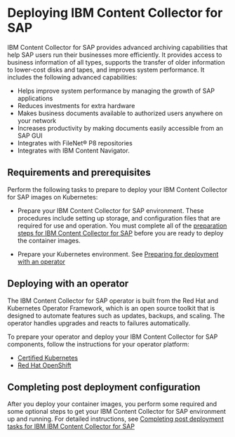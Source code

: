 # Deploying IBM Content Collector for SAP

 IBM Content Collector for SAP provides advanced archiving capabilities that help SAP users run their businesses more efficiently. It provides access to business information of all types, supports the transfer of older information to lower-cost disks and tapes, and improves system performance. It includes the following advanced capabilities:
 - Helps improve system performance by managing the growth of SAP applications
 - Reduces investments for extra hardware
 - Makes business documents available to authorized users anywhere on your network
 - Increases productivity by making documents easily accessible from an SAP GUI
 - Integrates with FileNet® P8 repositories
 - Integrates with IBM Content Navigator.

## Requirements and prerequisites

Perform the following tasks to prepare to deploy your IBM Content Collector for SAP images on Kubernetes:

- Prepare your IBM Content Collector for SAP environment. These procedures include setting up storage, and configuration files that are required for use and operation. You must complete all of the [preparation steps for IBM Content Collector for SAP]( https://www.ibm.com/support/knowledgecenter/SSRW2R_4.0.0/doc/container/tsk_preparing.html) before you are ready to deploy the container images. 

- Prepare your Kubernetes environment. See [Preparing for deployment with an operator]( https://www.ibm.com/support/knowledgecenter/SSRW2R_4.0.0/doc/container/tsk_preparing.html)

## Deploying with an operator

The IBM Content Collector for SAP operator is built from the Red Hat and Kubernetes Operator Framework, which is an open source toolkit that is designed to automate features such as updates, backups, and scaling. The operator handles upgrades and reacts to failures automatically.

To prepare your operator and deploy your IBM Content Collector for SAP components, follow the instructions for your operator platform:

- [Certified Kubernetes](operator/platform/k8s/README.md)
- [Red Hat OpenShift](operator/platform/ocp/README.md)

## Completing post deployment configuration

After you deploy your container images, you perform some required and some optional steps to get your IBM Content Collector for SAP environment up and running. For detailed instructions, see [Completing post deployment tasks for IBM IBM Content Collector for SAP](https://www.ibm.com/support/knowledgecenter/SSRW2R_4.0.0/doc/container/tsk_comp_post_deploy_tsks.html)
